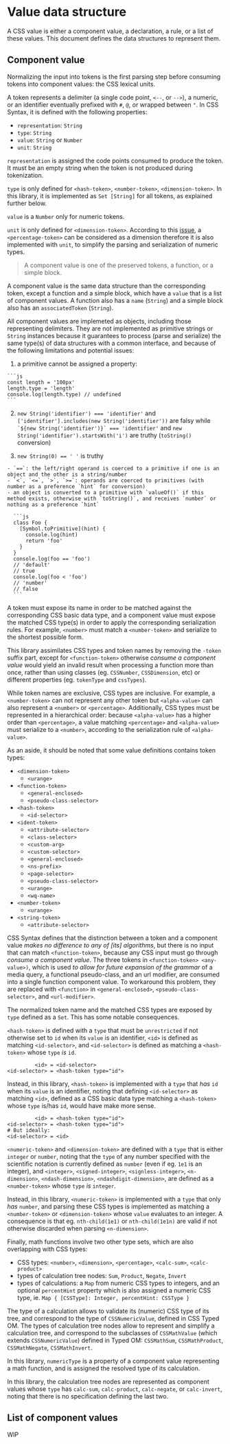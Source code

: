 
# Value data structure

A CSS value is either a component value, a declaration, a rule, or a list of these values. This document defines the data structures to represent them.

## Component value

Normalizing the input into tokens is the first parsing step before consuming tokens into component values: the CSS lexical units.

A token represents a delimiter (a single code point, `<--`, or `-->`), a numeric, or an identifier eventually prefixed with `#`, `@`, or wrapped between `"`. In CSS Syntax, it is defined with the following properties:

  - `representation`: `String`
  - `type`: `String`
  - `value`: `String` or `Number`
  - `unit`: `String`

`representation` is assigned the code points consumed to produce the token. It must be an empty string when the token is not produced during tokenization.

`type` is only defined for `<hash-token>`, `<number-token>`, `<dimension-token>`. In this library, it is implemented as `Set [String]` for all tokens, as explained further below.

`value` is a `Number` only for numeric tokens.

`unit` is only defined for `<dimension-token>`. According to this [issue](https://github.com/w3c/csswg-drafts/issues/7381), a `<percentage-token>` can be considered as a dimension therefore it is also implemented with `unit`, to simplify the parsing and serialization of numeric types.

> A component value is one of the preserved tokens, a function, or a simple block.

A component value is the same data structure than the corresponding token, except a function and a simple block, which have a `value` that is a list of component values. A function also has a `name` (`String`) and a simple block also has an `associatedToken` (`String`).

All component values are implemeted as objects, including those representing delimiters. They are not implemented as primitive strings or `String` instances because it guarantees to process (parse and serialize) the same type(s) of data structures with a common interface, and because of the following limitations and potential issues:

  1. a primitive cannot be assigned a property:

    ```js
    const length = '100px'
    length.type = 'length'
    console.log(length.type) // undefined
    ```

  2. `new String('identifier') === 'identifier'` and `['identifier'].includes(new String('identifier'))` are falsy while`` `${new String('identifier')}` === 'identifier'`` and `new String('identifier').startsWith('i')` are truthy (`toString()` conversion)

  3. `new String(0) == ' '` is truthy

    - `==`: the left/right operand is coerced to a primitive if one is an object and the other is a string/number
    - `<`, `<=`, `>`, `>=`: operands are coerced to primitives (with number as a preference `hint` for conversion)
    - an object is converted to a primitive with `valueOf()` if this method exists, otherwise with `toString()`, and receives `number` or nothing as a preference `hint`

      ```js
      class Foo {
        [Symbol.toPrimitive](hint) {
          console.log(hint)
          return 'foo'
        }
      }
      console.log(foo == 'foo')
      // 'default'
      // true
      console.log(foo < 'foo')
      // 'number'
      // false
      ```

A token must expose its name in order to be matched against the corresponding CSS basic data type, and a component value must expose the matched CSS type(s) in order to apply the corresponding serialization rules. For example, `<number>` must match a `<number-token>` and serialize to the shortest possible form.

This library assimilates CSS types and token names by removing the `-token` suffix part, except for `<function-token>` otherwise *consume a component value* would yield an invalid result when processing a function more than once, rather than using classes (eg. `CSSNumber`, `CSSDimension`, etc) or different properties (eg. `tokenType` and `cssTypes`).

While token names are exclusive, CSS types are inclusive. For example, a `<number-token>` can not represent any other token but `<alpha-value>` can also represent a `<number>` or `<percentage>`. Additionally, CSS types must be represented in a hierarchical order: because `<alpha-value>` has a higher order than `<percentage>`, a value matching `<percentage>` and `<alpha-value>` must serialize to a `<number>`, according to the serialization rule of `<alpha-value>`.

As an aside, it should be noted that some value definitions contains token types:

  - `<dimension-token>`
    - `<urange>`
  - `<function-token>`
    - `<general-enclosed>`
    - `<pseudo-class-selector>`
  - `<hash-token>`
    - `<id-selector>`
  - `<ident-token>`
    - `<attribute-selector>`
    - `<class-selector>`
    - `<custom-arg>`
    - `<custom-selector>`
    - `<general-enclosed>`
    - `<ns-prefix>`
    - `<page-selector>`
    - `<pseudo-class-selector>`
    - `<urange>`
    - `<wq-name>`
  - `<number-token>`
    - `<urange>`
  - `<string-token>`
    - `<attribute-selector>`

CSS Syntax defines that the distinction between a token and a component value *makes no difference to any of [its] algorithms*, but there is no input that can match `<function-token>`, because any CSS input must go through *consume a component value*. The three tokens in `<function-token> <any-value>)`, which is used *to allow for future expansion of the grammar* of a media query, a functional pseudo-class, and an url modifier, are consumed into a single function component value. To workaround this problem, they are replaced with `<function>` in `<general-enclosed>`, `<pseudo-class-selector>`, and `<url-modifier>`.

The normalized token name and the matched CSS types are exposed by `type` defined as a `Set`. This has some notable consequences.

`<hash-token>` is defined with a `type` that must be `unrestricted` if not otherwise set to `id` when its `value` is an identifier, `<id>` is defined as matching `<id-selector>`, and `<id-selector>` is defined as matching a `<hash-token>` whose `type` *is* `id`.

```
         <id> = <id-selector>
<id-selector> = <hash-token type="id">
```

Instead, in this library, `<hash-token>` is implemented with a `type` that *has* `id` when its `value` is an identifier, noting that defining `<id-selector>` as matching `<id>`, defined as a CSS basic data type matching a `<hash-token>` whose `type` is/has `id`, would have make more sense.

```
         <id> = <hash-token type="id">
<id-selector> = <hash-token type="id">
# But ideally:
<id-selector> = <id>
```

`<numeric-token>` and `<dimension-token>` are defined with a `type` that is either `integer` or `number`, noting that the `type` of any number specified with the scientific notation is currently defined as `number` (even if eg. `1e1` is an integer), and `<integer>`, `<signed-integer>`, `<signless-integer>`, `<n-dimension>`, `<ndash-dimension>`, `<ndashdigit-dimension>`, are defined as a `<number-token>` whose `type` *is* `integer`.

Instead, in this library, `<numeric-token>` is implemented with a `type` that only *has* `number`, and parsing these CSS types is implemented as matching a `<number-token>` or `<dimension-token>` whose `value` evaluates to an integer. A consequence is that eg. `nth-child(1e1)` or `nth-child(1e1n)` are valid if not otherwise discarded when parsing `<n-dimension>`.

Finally, math functions involve two other type sets, which are also overlapping with CSS types:

  - CSS types: `<number>`, `<dimension>`, `<percentage>`, `<calc-sum>`, `<calc-product>`
  - types of calculation tree nodes: `Sum`, `Product`, `Negate`, `Invert`
  - types of calculations: a `Map` from numeric CSS types to integers, and an optional `percentHint` property which is also assigned a numeric CSS type, ie. `Map { [CSSType]: Integer, percentHint: CSSType }`

The type of a calculation allows to validate its (numeric) CSS type of its tree, and correspond to the type of `CSSNumericValue`, defined in CSS Typed OM. The types of calculation tree nodes allow to represent and simplify a calculation tree, and correspond to the subclasses of `CSSMathValue` (which extends `CSSNumericValue`) defined in Typed OM: `CSSMathSum`, `CSSMathProduct`, `CSSMathNegate`, `CSSMathInvert`.

In this library, `numericType` is a property of a component value representing a math function, and is assigned the resolved type of its calculation.

In this library, the calculation tree nodes are represented as component values whose `type` has `calc-sum`, `calc-product`, `calc-negate`, or `calc-invert`, noting that there is no specification defining the last two.

## List of component values

WIP